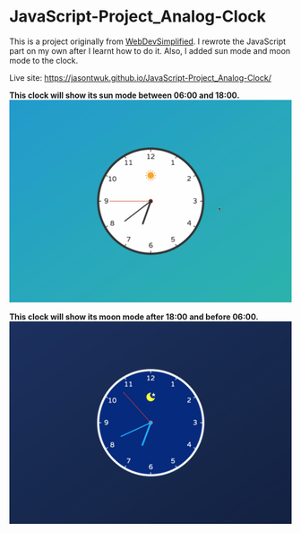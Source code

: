 # JavaScript-Project_Analog-Clock
This is a project originally from <a href="https://github.com/WebDevSimplified/JavaScript-Clock">WebDevSimplified</a>. I rewrote the JavaScript part on my own after I learnt how to do it. Also, I added sun mode and moon mode to the clock.

Live site: https://jasontwuk.github.io/JavaScript-Project_Analog-Clock/



<b>This clock will show its sun mode between 06:00 and 18:00.</b>
<img src="./img/sun.png" alt="sun mode">

<b>This clock will show its moon mode after 18:00 and before 06:00.</b>
<img src="./img/moon.png" alt="moon mode">
